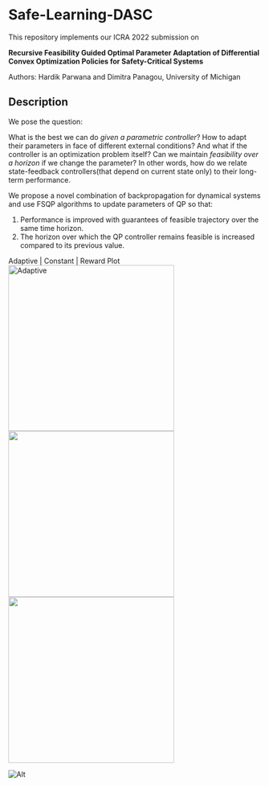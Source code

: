 # Safe-Learning-DASC

This repository implements our ICRA 2022 submission on 

**Recursive Feasibility Guided Optimal Parameter Adaptation of Differential Convex Optimization Policies for Safety-Critical Systems**

Authors: Hardik Parwana and Dimitra Panagou, University of Michigan

## Description
We pose the question: 

What is the best we can do *given a parametric controller*? How to adapt their parameters in face of different external conditions? And what if the controller is an optimization problem itself? Can we maintain *feasibility over a horizon* if we change the parameter? In other words, how do we relate state-feedback controllers(that depend on current state only) to their long-term performance.

We propose a novel combination of backpropagation for dynamical systems and use FSQP algorithms to update parameters of QP so that:
1. Performance is improved with guarantees of feasible trajectory over the same time horizon.
2. The horizon over which the QP controller remains feasible is increased compared to its previous value.


Adaptive | Constant | Reward Plot
<img src="https://user-images.githubusercontent.com/19849515/134234311-9fc31797-b721-4457-9415-a7189ca9b247.gif" width="330" alt="Adaptive" title="hello" /> <img src="https://user-images.githubusercontent.com/19849515/134234319-a9864ba6-277d-4ca4-a500-4597f596d805.gif" width="330"/> <img src="https://user-images.githubusercontent.com/19849515/134234324-38a3c582-4c73-422b-8d56-bd31e0229648.gif" width="330"/> 

![Alt](https://user-images.githubusercontent.com/19849515/134234311-9fc31797-b721-4457-9415-a7189ca9b247.gif)

